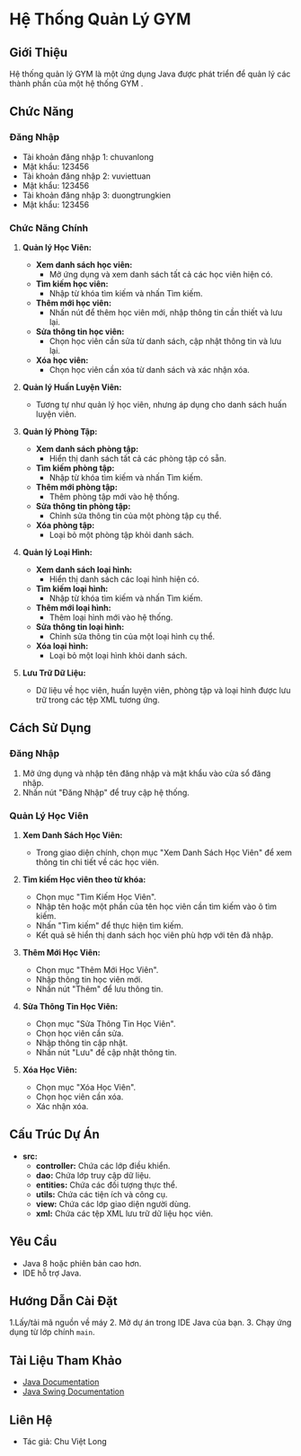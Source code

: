 # Hệ Thống Quản Lý GYM

## Giới Thiệu
Hệ thống quản lý GYM là một ứng dụng Java được phát triển để quản lý các thành phần của một hệ thống GYM .

## Chức Năng

### Đăng Nhập
- Tài khoản đăng nhập 1: chuvanlong
- Mật khẩu: 123456
- Tài khoản đăng nhập 2: vuviettuan
- Mật khẩu: 123456
- Tài khoản đăng nhập 3: duongtrungkien
- Mật khẩu: 123456

### Chức Năng Chính

1. **Quản lý Học Viên:**
    - **Xem danh sách học viên:** 
        - Mở ứng dụng và xem danh sách tất cả các học viên hiện có.
    - **Tìm kiếm học viên:**
        - Nhập từ khóa tìm kiếm và nhấn Tìm kiếm.
    - **Thêm mới học viên:**
        - Nhấn nút để thêm học viên mới, nhập thông tin cần thiết và lưu lại.
    - **Sửa thông tin học viên:**
        - Chọn học viên cần sửa từ danh sách, cập nhật thông tin và lưu lại.
    - **Xóa học viên:**
        - Chọn học viên cần xóa từ danh sách và xác nhận xóa.

2. **Quản lý Huấn Luyện Viên:**
    - Tương tự như quản lý học viên, nhưng áp dụng cho danh sách huấn luyện viên.

3. **Quản lý Phòng Tập:**
    - **Xem danh sách phòng tập:**
        - Hiển thị danh sách tất cả các phòng tập có sẵn.
    - **Tìm kiếm phòng tập:**
        - Nhập từ khóa tìm kiếm và nhấn Tìm kiếm.
    - **Thêm mới phòng tập:**
        - Thêm phòng tập mới vào hệ thống.
    - **Sửa thông tin phòng tập:**
        - Chỉnh sửa thông tin của một phòng tập cụ thể.
    - **Xóa phòng tập:**
        - Loại bỏ một phòng tập khỏi danh sách.

4. **Quản lý Loại Hình:**
    - **Xem danh sách loại hình:**
        - Hiển thị danh sách các loại hình hiện có.
    - **Tìm kiếm loại hình:**
        - Nhập từ khóa tìm kiếm và nhấn Tìm kiếm.
    - **Thêm mới loại hình:**
        - Thêm loại hình mới vào hệ thống.
    - **Sửa thông tin loại hình:**
        - Chỉnh sửa thông tin của một loại hình cụ thể.
    - **Xóa loại hình:**
        - Loại bỏ một loại hình khỏi danh sách.

5. **Lưu Trữ Dữ Liệu:**
    - Dữ liệu về học viên, huấn luyện viên, phòng tập và loại hình được lưu trữ trong các tệp XML tương ứng.

## Cách Sử Dụng

### Đăng Nhập
1. Mở ứng dụng và nhập tên đăng nhập và mật khẩu vào cửa sổ đăng nhập.
2. Nhấn nút "Đăng Nhập" để truy cập hệ thống.

### Quản Lý Học Viên
1. **Xem Danh Sách Học Viên:**
    - Trong giao diện chính, chọn mục "Xem Danh Sách Học Viên" để xem thông tin chi tiết về các học viên.

2. **Tìm kiếm Học viên theo từ khóa:**
    - Chọn mục "Tìm Kiếm Học Viên".
    - Nhập tên hoặc một phần của tên học viên cần tìm kiếm vào ô tìm kiếm.
    - Nhấn "Tìm kiếm" để thực hiện tìm kiếm.
    - Kết quả sẽ hiển thị danh sách học viên phù hợp với tên đã nhập.

3. **Thêm Mới Học Viên:**
    - Chọn mục "Thêm Mới Học Viên".
    - Nhập thông tin học viên mới.
    - Nhấn nút "Thêm" để lưu thông tin.

4. **Sửa Thông Tin Học Viên:**
    - Chọn mục "Sửa Thông Tin Học Viên".
    - Chọn học viên cần sửa.
    - Nhập thông tin cập nhật.
    - Nhấn nút "Lưu" để cập nhật thông tin.

5. **Xóa Học Viên:**
    - Chọn mục "Xóa Học Viên".
    - Chọn học viên cần xóa.
    - Xác nhận xóa.

## Cấu Trúc Dự Án
- **src:**
    - **controller:** Chứa các lớp điều khiển.
    - **dao:** Chứa lớp truy cập dữ liệu.
    - **entities:** Chứa các đối tượng thực thể.
    - **utils:** Chứa các tiện ích và công cụ.
    - **view:** Chứa các lớp giao diện người dùng.
	- **xml:** Chứa các tệp XML lưu trữ dữ liệu học viên.

## Yêu Cầu
- Java 8 hoặc phiên bản cao hơn.
- IDE hỗ trợ Java.

## Hướng Dẫn Cài Đặt
1.Lấy/tải mã nguồn về máy
2. Mở dự án trong IDE Java của bạn.
3. Chạy ứng dụng từ lớp chính `main`.

## Tài Liệu Tham Khảo
- [Java Documentation](https://docs.oracle.com/en/java/)
- [Java Swing Documentation](https://docs.oracle.com/javase/tutorial/uiswing/)

## Liên Hệ
- Tác giả: Chu Việt Long
